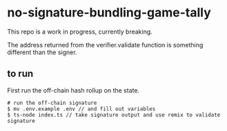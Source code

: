 # no-signature-bundling-game-tally

This repo is a work in progress, currently breaking.

The address returned from the verifier.validate function is something different than the signer.

## to run

First run the off-chain hash rollup on the state.

```
# run the off-chain signature
$ mv .env.example .env // and fill out variables
$ ts-node index.ts // take signature output and use remix to validate signature 
```